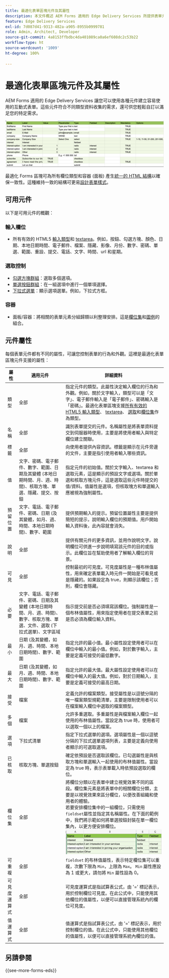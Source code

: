 ```yaml
---
title: 最適化表單區塊元件及其屬性
description: 本文件概述 AEM Forms 適用的 Edge Delivery Services 所提供表單元件及其屬性。
feature: Edge Delivery Services
exl-id: 7d087d41-9313-482a-a905-8955b0999781
role: Admin, Architect, Developer
source-git-commit: 4a8153ffbdbc4da401089ca0a6ef608dc2c53b22
workflow-type: ht
source-wordcount: '1009'
ht-degree: 100%

---
```


# 最適化表單區塊元件及其屬性

AEM Forms 適用的 Edge Delivery Services 讓您可以使用各種元件建立容易使用的互動式表單。這些元件符合不同類型資料收集的需求，還可供您輕鬆自訂以滿足您的特定需求。


![含有部份元件和屬性的試算表範本](/help/edge/assets/sample-form-in-spreadsheet.png)

最適化 Forms 區塊可為所有欄位類型和容器 (面板) 產生[統一的 HTML 結構](/help/edge/docs/forms/style-theme-forms.md)以確保一致性。這種維持一致的結構可更易[設計表單樣式](/help/edge/docs/forms/style-theme-forms.md)。

## 可用元件

以下是可用元件的概觀：

### 輸入欄位

* 所有有效的 HTML5 [輸入類型](https://developer.mozilla.org/en-US/docs/Web/HTML/Element/input#input_types)和 [textarea](https://developer.mozilla.org/en-US/docs/Web/HTML/Element/textarea)。例如，按鈕、勾選方塊、顏色、日期、本地日期時間、電子郵件、檔案、隱藏、影像、月份、數字、密碼、單選、範圍、重設、提交、電話、文字、時間、url 和星期。

### 選取控制

* [勾選方塊群組](https://developer.mozilla.org/en-US/docs/Web/HTML/Element/input/checkbox)：選取多個選項。
* [單選按鈕群組](https://developer.mozilla.org/en-US/docs/Web/HTML/Element/input/radio)：在一組選項中進行一個單項選擇。
* [下拉式選單](https://developer.mozilla.org/en-US/docs/Web/HTML/Element/select)：顯示選項選單。例如，下拉式方框。

### 容器

* 面板/容器：將相關的表單元素分組歸類以利整理安排。這是[欄位集](https://developer.mozilla.org/en-US/docs/Web/HTML/Element/fieldset)和[圖例](https://developer.mozilla.org/en-US/docs/Web/HTML/Element/legend)的組合。


## 元件屬性

每個表單元件都有不同的屬性，可讓您控制表單的行為和外觀。這裡是最適化表單區塊元件支援的屬性：


| 屬性 | 適用元件 | 詳細資料 |
|--------------|------------------------------|----------------------------------------------------------------------|
| 類型 | 全部 | 指定元件的類型。此屬性決定輸入欄位的行為和外觀。例如，關於文字輸入，類型可以是「文字」、電子郵件輸入是「電子郵件」、密碼輸入是「密碼」。最適化表單區塊支援<a href="https://developer.mozilla.org/en-US/docs/Web/HTML/Element/input#input_types">所有有效的 HTML5 輸入類型</a>、 <a href="https://developer.mozilla.org/en-US/docs/Web/HTML/Element/textarea">textarea</a>、 <a href="https://developer.mozilla.org/en-US/docs/Web/HTML/Element/select">選取</a>和<a href="https://developer.mozilla.org/en-US/docs/Web/HTML/Element/fieldset">欄位集</a>作為類型。 |
| 名稱 | 全部 | 識別表單提交的元件。名稱屬性是將表單資料提交到伺服器時使用，主要是將使用者輸入與特定欄位建立關聯。 |
| 標籤 | 全部 | 向使用者提供內容資訊。標籤是顯示在元件旁邊的文件，主要是指引使用者輸入哪些資訊。 |
| 值 | 文字、密碼、電子郵件、數字、範圍、日期及其變體 (本地日期時間、月、週、時間)、核取方塊、單選、隱藏、提交、按鈕 | 指定元件的初始值。關於文字輸入、textarea 和選取元素，這是顯示的預設文字或選項。關於單選和核取方塊元件，這是選取這些元件時提交的值/資料。值屬性是選項，但核取塊方和單選輸入應被視為強制屬性。 |
| 預留位置 | 文字、電話、電子郵件、密碼、日期 (及其變體，如月、週、時間、本地日期時間)、數字、範圍 | 提供預期輸入的提示。預留位置屬性主要是提供簡短的提示，說明輸入欄位的預期值。用戶開始輸入資料後，此內容就會消失。 |
| 說明 | 全部 | 提供有關元件的更多資訊，並用作說明文字。說明欄位可供進一步說明填寫該元件的目的或指示。此欄位旨在幫助使用者了解輸入欄位的背景。 |
| 可見 | 全部 | 控制最初的可見度。可見度屬性是一種布林值屬性，用來確定表單載入時元件一開始是可看見或是隱藏的。如果設定為 true，則顯示該欄位；否則，欄位會隱藏。 |
| 必要 | 文字、電話、電子郵件、密碼、日期及其變體 (本地日期時間、月、週、時間)、數字、核取方塊、單選、文件、選取 (下拉式選單)、文字區域 | 指示提交前是否必須填寫該欄位。強制屬性是一個布林值屬性，用來指定使用者在提交表單之前是否必須為欄位輸入資料。 |
| 最小 | 日期 (及其變體，如月、週、時間、本地日期時間)、數字、範圍 | 指定允許的最小值。最小屬性設定使用者可以在欄位中輸入的最小值。例如，對於數字輸入，主要是定義可接受的最低數字。 |
| 最大 | 日期 (及其變體，如月、週、時間、本地日期時間)、數字、範圍 | 指定允許的最大值。最大屬性設定使用者可以在欄位中輸入的最大值。例如，對於日期輸入，主要是定義可接受的最高日期。 |
| 接受 | 檔案 | 定義允許的檔案類型。接受屬性是以逗號分隔的唯一檔案類型規範清單，主要是限制使用者可以在檔案輸入欄位中選取的檔案類型。 |
| 多個 | 檔案 | 允許多重選取。多重屬性是與檔案輸入欄位一起使用的布林值屬性。當設定為 true 時，使用者可以選取一個以上的檔案。 |
| 選項 | 下拉式清單 | 指定下拉式選單的選項。選項屬性是一個以逗號分隔的下拉式選單選項列表，主要是定義向使用者顯示的可選取選項。 |
| 已核取 | 核取方塊、單選按鈕 | 確定依預設是否選取該欄位。已勾選屬性是與核取方塊和單選輸入一起使用的布林值屬性。當設定為 true 時，表示表單載入時依預設選取的欄位。 |
| 欄位集 | 全部 | 將欄位分類以在表單中建立視覺效果不同的區段。欄位集元素是將表單中的相關欄位分類，主要是以視覺效果來區分欄位，以便改善組織和使用者的體驗。</br> 若要安排欄位集中的一組欄位，只需使用`fieldset`屬性並指定其名稱屬性。在下面的範例中，我們將示範如何將單選按鈕封裝在單一欄位集內，以更方便安排欄位。![欄位集範例](/help/edge/assets/fieldset-example.png) |
| 可重複 | 全部 | `fieldset` 的布林值屬性，表示特定欄位集可以重複，次數下限為 `Min`，上限為 `Max`。 `Min` 屬性應設為 1 或更大，請勿將 `Min` 屬性設為 0。 |
| 可見度運算式 | 全部 | 可見度運算式是指試算表公式，由 &#39;=&#39; 標記表示，用於控制欄位可見度。在此公式中，只能使用其他欄位的值屬性，以便可以直接管理系統內的欄位可見度。 |
| 值運算式 | 全部 | 值運算式是指試算表公式，由 &#39;=&#39; 標記表示，用於控制欄位的值。在此公式中，只能使用其他欄位的值屬性，以便可以直接管理系統內欄位的值。 |


## 另請參閱

{{see-more-forms-eds}}
